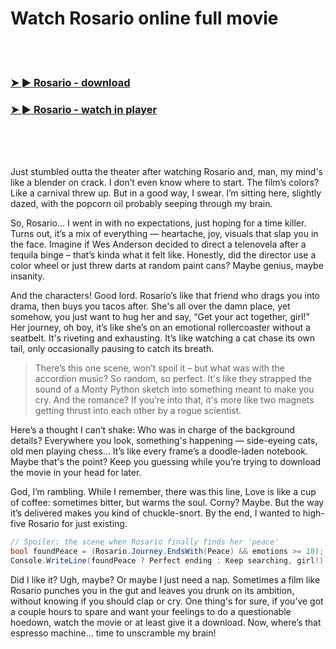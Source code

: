 <h1>Watch Rosario online full movie</h1>


<br><br>

<h3><a href="https://Garys-servsotzdelowb1985.github.io/lamfvhlatl/">➤ ► Rosario - download</a></h3> 
<h3><a href="https://Garys-servsotzdelowb1985.github.io/lamfvhlatl/">➤ ► Rosario - watch in player</a></h3>


<br><br><br>


Just stumbled outta the theater after watching Rosario and, man, my mind's like a blender on crack. I don’t even know where to start. The film’s colors? Like a carnival threw up. But in a good way, I swear. I’m sitting here, slightly dazed, with the popcorn oil probably seeping through my brain. 

So, Rosario... I went in with no expectations, just hoping for a time killer. Turns out, it’s a mix of everything — heartache, joy, visuals that slap you in the face. Imagine if Wes Anderson decided to direct a telenovela after a tequila binge – that’s kinda what it felt like. Honestly, did the director use a color wheel or just threw darts at random paint cans? Maybe genius, maybe insanity. 

And the characters! Good lord. Rosario’s like that friend who drags you into drama, then buys you tacos after. She's all over the damn place, yet somehow, you just want to hug her and say, “Get your act together, girl!” Her journey, oh boy, it’s like she’s on an emotional rollercoaster without a seatbelt. It's riveting and exhausting. It’s like watching a cat chase its own tail, only occasionally pausing to catch its breath.

> There’s this one scene, won’t spoil it – but what was with the accordion music? So random, so perfect. It's like they strapped the sound of a Monty Python sketch into something meant to make you cry. And the romance? If you’re into that, it's more like two magnets getting thrust into each other by a rogue scientist.

Here’s a thought I can’t shake: Who was in charge of the background details? Everywhere you look, something's happening — side-eyeing cats, old men playing chess... It’s like every frame’s a doodle-laden notebook. Maybe that's the point? Keep you guessing while you’re trying to download the movie in your head for later.

God, I’m rambling. While I remember, there was this line, Love is like a cup of coffee: sometimes bitter, but warms the soul. Corny? Maybe. But the way it’s delivered makes you kind of chuckle-snort. By the end, I wanted to high-five Rosario for just existing.

```csharp
// Spoiler: the scene when Rosario finally finds her 'peace'
bool foundPeace = (Rosario.Journey.EndsWith(Peace) && emotions >= 10);
Console.WriteLine(foundPeace ? Perfect ending : Keep searching, girl!);
```

Did I like it? Ugh, maybe? Or maybe I just need a nap. Sometimes a film like Rosario punches you in the gut and leaves you drunk on its ambition, without knowing if you should clap or cry. One thing's for sure, if you’ve got a couple hours to spare and want your feelings to do a questionable hoedown, watch the movie or at least give it a download. Now, where’s that espresso machine... time to unscramble my brain!

